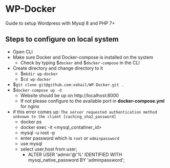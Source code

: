 # WP-Docker
Guide to setup Wordpress with Mysql 8 and PHP 7+

## Steps to configure on local system
* Open CLI
* Make sure Docker and Docker-compose is installed on the system
  * Check by typing $`docker` and $`docker-compose` in the CLI
* Create directory and change directory to it
  * $`mkdir wp-docker`
  * $`cd wp-docker`
* $`git clone git@github.com:xohail/WP-Docker.git .`
* $`docker-compose up -d`
  * Website should be up on http://localhost:8000
  * If not please configure to the available port in **docker-compose.yml** for nginx
* if this error comes up: `The server requested authentication method unknown to the client [caching_sha2_password]`
  * docker ps
  * docker exec -it <mysql_contatiner_id>
  * mysql -u root -p
  * enter password which is `root` or `adminpassword`
  * use mysql
  * select user,host from user;
    * ALTER USER 'admin'@'%' IDENTIFIED WITH mysql_native_password BY 'adminpassword';
  
